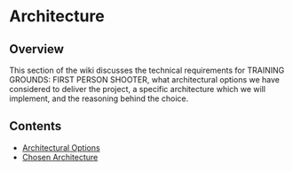 # Architecture

## Overview
This section of the wiki discusses the technical requirements for TRAINING GROUNDS: FIRST PERSON SHOOTER, what architectural options we have considered to deliver the project, a specific architecture which we will implement, and the reasoning behind the choice.

## Contents
[//]: # (You need to populate these pages, they are part of your grades)
* [Architectural Options](options.md)
* [Chosen Architecture](architecture.md)
